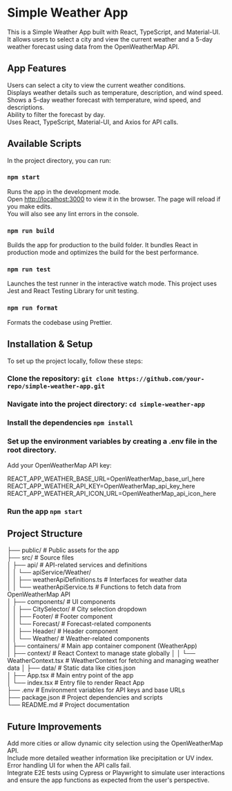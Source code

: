 # Simple Weather App
This is a Simple Weather App built with React, TypeScript, and Material-UI. It allows users to select a city and view the current weather and a 5-day weather forecast using data from the OpenWeatherMap API.

## App Features
Users can select a city to view the current weather conditions.\
Displays weather details such as temperature, description, and wind speed.\
Shows a 5-day weather forecast with temperature, wind speed, and descriptions.\
Ability to filter the forecast by day.\
Uses React, TypeScript, Material-UI, and Axios for API calls.

## Available Scripts

In the project directory, you can run:

### `npm start`

Runs the app in the development mode.\
Open [http://localhost:3000](http://localhost:3000) to view it in the browser.
The page will reload if you make edits.\
You will also see any lint errors in the console.

### `npm run build`

Builds the app for production to the build folder. It bundles React in production mode and optimizes the build for the best performance.

### `npm run test`
Launches the test runner in the interactive watch mode. This project uses Jest and React Testing Library for unit testing.

### `npm run format`
Formats the codebase using Prettier.


## Installation & Setup
To set up the project locally, follow these steps:

### Clone the repository: `git clone https://github.com/your-repo/simple-weather-app.git`

### Navigate into the project directory: `cd simple-weather-app`

### Install the dependencies `npm install`

### Set up the environment variables by creating a .env file in the root directory. 
Add your OpenWeatherMap API key:

REACT_APP_WEATHER_BASE_URL=OpenWeatherMap_base_url_here\
REACT_APP_WEATHER_API_KEY=OpenWeatherMap_api_key_here\
REACT_APP_WEATHER_API_ICON_URL=OpenWeatherMap_api_icon_here

### Run the app `npm start`

## Project Structure
├── public/              # Public assets for the app\
├── src/                 # Source files\
│   ├── api/             # API-related services and definitions\
│   │   └── apiService/Weather/\
│   │       ├── weatherApiDefinitions.ts    # Interfaces for weather data\
│   │       └── weatherApiService.ts        # Functions to fetch data from OpenWeatherMap API\
│   ├── components/      # UI components\
│   │   ├── CitySelector/ # City selection dropdown\
│   │   ├── Footer/      # Footer component\
│   │   └── Forecast/    # Forecast-related components\
│   │   ├── Header/      # Header component\
│   │   └── Weather/     # Weather-related components\
│   ├── containers/      # Main app container component (WeatherApp)\
│   ├── context/         # React Context to manage state globally
│   │   └── WeatherContext.tsx  # WeatherContext for fetching and managing weather data
│   ├── data/            # Static data like cities.json\
│   ├── App.tsx          # Main entry point of the app\
│   └── index.tsx        # Entry file to render React App\
├── .env                 # Environment variables for API keys and base URLs\
├── package.json         # Project dependencies and scripts\
└── README.md            # Project documentation

## Future Improvements
Add more cities or allow dynamic city selection using the OpenWeatherMap API.\
Include more detailed weather information like precipitation or UV index.\
Error handling UI for when the API calls fail.\
Integrate E2E tests using Cypress or Playwright to simulate user interactions and ensure the app functions as expected from the user's perspective.

